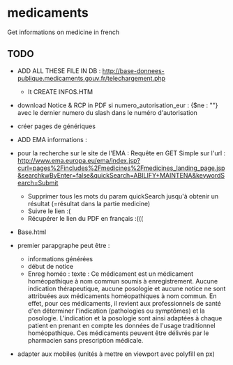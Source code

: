 # medicaments
Get informations on medicine in french

## TODO
- ADD ALL THESE FILE IN DB : http://base-donnees-publique.medicaments.gouv.fr/telechargement.php
  - It CREATE INFOS.HTM
- download Notice & RCP in PDF si numero_autorisation_eur : {$ne : ""} avec le dernier numero du slash dans le numéro d'autorisation
- créer pages de génériques
- ADD EMA informations :
 - pour la recherche sur le site de l'EMA :
    Requête en GET Simple sur l'url : http://www.ema.europa.eu/ema/index.jsp?curl=pages%2Fincludes%2Fmedicines%2Fmedicines_landing_page.jsp&searchkwByEnter=false&quickSearch=ABILIFY+MAINTENA&keywordSearch=Submit
    - Supprimer tous les mots du param quickSearch jusqu'à obtenir un résultat (=résultat dans la partie medicine)
    - Suivre le lien :(
    - Récupérer le lien du PDF en français :(((

- Base.html
 - premier parapgraphe peut être :
    - informations générées
    - début de notice
    - Enreg homéo : texte : Ce médicament est un médicament homéopathique à nom commun soumis à enregistrement. Aucune indication thérapeutique, aucune posologie et aucune notice ne sont attribuées aux médicaments homéopathiques à nom commun. En effet, pour ces médicaments, il revient aux professionnels de santé d'en déterminer l'indication (pathologies ou symptômes) et la posologie. L'indication et la posologie sont ainsi adaptées à chaque patient en prenant en compte les données de l'usage traditionnel homéopathique. Ces médicaments peuvent être délivrés par le pharmacien sans prescription médicale.

 - adapter aux mobiles (unités à mettre en viewport avec polyfill en px)


